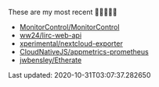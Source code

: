 These are my most recent 🌟🌟🌟🌟🌟

* [MonitorControl/MonitorControl](https://github.com/MonitorControl/MonitorControl)
* [ww24/lirc-web-api](https://github.com/ww24/lirc-web-api)
* [xperimental/nextcloud-exporter](https://github.com/xperimental/nextcloud-exporter)
* [CloudNativeJS/appmetrics-prometheus](https://github.com/CloudNativeJS/appmetrics-prometheus)
* [jwbensley/Etherate](https://github.com/jwbensley/Etherate)

Last updated: 2020-10-31T03:07:37.282650
